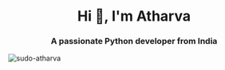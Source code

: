 <body>
<h1 align="center">Hi 👋, I'm Atharva</h1>
<h3 align="center">A passionate Python developer from India</h3>  
<p><img align="center" src="https://github-readme-streak-stats.herokuapp.com/?user=sudo-atharva&" alt="sudo-atharva" /></p>                                                         
<!--START_SECTION:waka-->
<!--END_SECTION:waka-->
